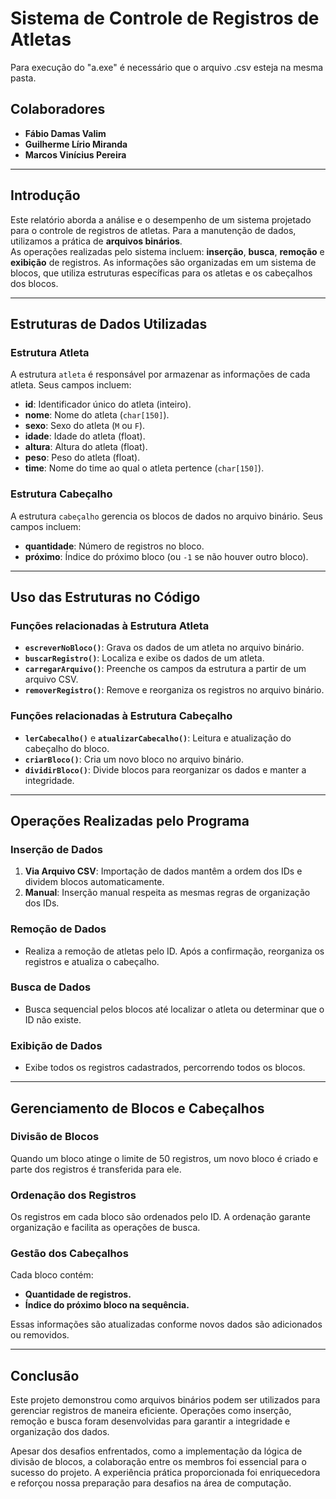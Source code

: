 # Sistema de Controle de Registros de Atletas
Para execução do "a.exe" é necessário que o arquivo .csv esteja na mesma pasta.

## Colaboradores
- **Fábio Damas Valim**  
- **Guilherme Lírio Miranda**  
- **Marcos Vinícius Pereira**

---

## Introdução

Este relatório aborda a análise e o desempenho de um sistema projetado para o controle de registros de atletas. Para a manutenção de dados, utilizamos a prática de **arquivos binários**.  
As operações realizadas pelo sistema incluem: **inserção**, **busca**, **remoção** e **exibição** de registros. As informações são organizadas em um sistema de blocos, que utiliza estruturas específicas para os atletas e os cabeçalhos dos blocos.  

---

## Estruturas de Dados Utilizadas

### Estrutura Atleta
A estrutura `atleta` é responsável por armazenar as informações de cada atleta. Seus campos incluem:  
- **id**: Identificador único do atleta (inteiro).  
- **nome**: Nome do atleta (`char[150]`).  
- **sexo**: Sexo do atleta (`M` ou `F`).  
- **idade**: Idade do atleta (float).  
- **altura**: Altura do atleta (float).  
- **peso**: Peso do atleta (float).  
- **time**: Nome do time ao qual o atleta pertence (`char[150]`).  

### Estrutura Cabeçalho
A estrutura `cabeçalho` gerencia os blocos de dados no arquivo binário. Seus campos incluem:  
- **quantidade**: Número de registros no bloco.  
- **próximo**: Índice do próximo bloco (ou `-1` se não houver outro bloco).  

---

## Uso das Estruturas no Código

### Funções relacionadas à Estrutura Atleta
- **`escreverNoBloco()`**: Grava os dados de um atleta no arquivo binário.  
- **`buscarRegistro()`**: Localiza e exibe os dados de um atleta.  
- **`carregarArquivo()`**: Preenche os campos da estrutura a partir de um arquivo CSV.  
- **`removerRegistro()`**: Remove e reorganiza os registros no arquivo binário.  

### Funções relacionadas à Estrutura Cabeçalho
- **`lerCabecalho()`** e **`atualizarCabecalho()`**: Leitura e atualização do cabeçalho do bloco.  
- **`criarBloco()`**: Cria um novo bloco no arquivo binário.  
- **`dividirBloco()`**: Divide blocos para reorganizar os dados e manter a integridade.  

---

## Operações Realizadas pelo Programa

### Inserção de Dados
1. **Via Arquivo CSV**: Importação de dados mantêm a ordem dos IDs e dividem blocos automaticamente.  
2. **Manual**: Inserção manual respeita as mesmas regras de organização dos IDs.  

### Remoção de Dados
- Realiza a remoção de atletas pelo ID. Após a confirmação, reorganiza os registros e atualiza o cabeçalho.  

### Busca de Dados
- Busca sequencial pelos blocos até localizar o atleta ou determinar que o ID não existe.  

### Exibição de Dados
- Exibe todos os registros cadastrados, percorrendo todos os blocos.  

---

## Gerenciamento de Blocos e Cabeçalhos

### Divisão de Blocos
Quando um bloco atinge o limite de 50 registros, um novo bloco é criado e parte dos registros é transferida para ele.  

### Ordenação dos Registros
Os registros em cada bloco são ordenados pelo ID. A ordenação garante organização e facilita as operações de busca.  

### Gestão dos Cabeçalhos
Cada bloco contém:
- **Quantidade de registros.**  
- **Índice do próximo bloco na sequência.**  

Essas informações são atualizadas conforme novos dados são adicionados ou removidos.  

---

## Conclusão

Este projeto demonstrou como arquivos binários podem ser utilizados para gerenciar registros de maneira eficiente. Operações como inserção, remoção e busca foram desenvolvidas para garantir a integridade e organização dos dados.  

Apesar dos desafios enfrentados, como a implementação da lógica de divisão de blocos, a colaboração entre os membros foi essencial para o sucesso do projeto. A experiência prática proporcionada foi enriquecedora e reforçou nossa preparação para desafios na área de computação.  
